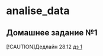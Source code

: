 # analise_data
##  Домашнее задание №1
[!CAUTION]Дедлайн 28.12
[дз 1](https://github.com/CyberLympha/data-analyze-for-cybersecurity/blob/main/%D0%94%D0%BE%D0%BC%D0%B0%D1%88%D0%BD%D0%B8%D0%B5%20%D0%B7%D0%B0%D0%B4%D0%B0%D0%BD%D0%B8%D1%8F/%D0%94%D0%BE%D0%BC%D0%B0%D1%88%D0%BD%D0%B5%D0%B5%20%D0%B7%D0%B0%D0%B4%D0%B0%D0%BD%D0%B8%D0%B5_1.pdf)
